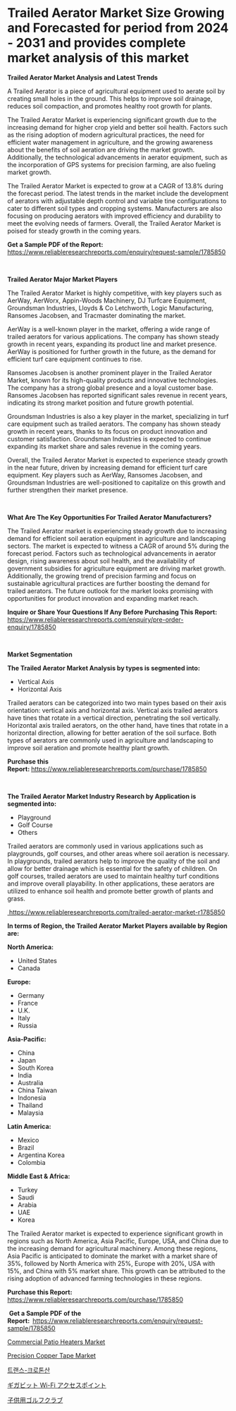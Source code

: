 <p><h1>Trailed Aerator Market Size Growing and Forecasted for period from 2024 - 2031 and provides complete market analysis of this market</h1></p><p><strong>Trailed Aerator Market Analysis and Latest Trends</strong></p>
<p><p>A Trailed Aerator is a piece of agricultural equipment used to aerate soil by creating small holes in the ground. This helps to improve soil drainage, reduces soil compaction, and promotes healthy root growth for plants.</p><p>The Trailed Aerator Market is experiencing significant growth due to the increasing demand for higher crop yield and better soil health. Factors such as the rising adoption of modern agricultural practices, the need for efficient water management in agriculture, and the growing awareness about the benefits of soil aeration are driving the market growth. Additionally, the technological advancements in aerator equipment, such as the incorporation of GPS systems for precision farming, are also fueling market growth.</p><p>The Trailed Aerator Market is expected to grow at a CAGR of 13.8% during the forecast period. The latest trends in the market include the development of aerators with adjustable depth control and variable tine configurations to cater to different soil types and cropping systems. Manufacturers are also focusing on producing aerators with improved efficiency and durability to meet the evolving needs of farmers. Overall, the Trailed Aerator Market is poised for steady growth in the coming years.</p></p>
<p><strong>Get a Sample PDF of the Report:&nbsp;</strong> <a href="https://www.reliableresearchreports.com/enquiry/request-sample/1785850">https://www.reliableresearchreports.com/enquiry/request-sample/1785850</a></p>
<p>&nbsp;</p>
<p><strong>Trailed Aerator Major Market Players</strong></p>
<p><p>The Trailed Aerator Market is highly competitive, with key players such as AerWay, AerWorx, Appin-Woods Machinery, DJ Turfcare Equipment, Groundsman Industries, Lloyds & Co Letchworth, Logic Manufacturing, Ransomes Jacobsen, and Tracmaster dominating the market.</p><p>AerWay is a well-known player in the market, offering a wide range of trailed aerators for various applications. The company has shown steady growth in recent years, expanding its product line and market presence. AerWay is positioned for further growth in the future, as the demand for efficient turf care equipment continues to rise.</p><p>Ransomes Jacobsen is another prominent player in the Trailed Aerator Market, known for its high-quality products and innovative technologies. The company has a strong global presence and a loyal customer base. Ransomes Jacobsen has reported significant sales revenue in recent years, indicating its strong market position and future growth potential.</p><p>Groundsman Industries is also a key player in the market, specializing in turf care equipment such as trailed aerators. The company has shown steady growth in recent years, thanks to its focus on product innovation and customer satisfaction. Groundsman Industries is expected to continue expanding its market share and sales revenue in the coming years.</p><p>Overall, the Trailed Aerator Market is expected to experience steady growth in the near future, driven by increasing demand for efficient turf care equipment. Key players such as AerWay, Ransomes Jacobsen, and Groundsman Industries are well-positioned to capitalize on this growth and further strengthen their market presence.</p></p>
<p>&nbsp;</p>
<p><strong>What Are The Key Opportunities For Trailed Aerator Manufacturers?</strong></p>
<p><p>The Trailed Aerator market is experiencing steady growth due to increasing demand for efficient soil aeration equipment in agriculture and landscaping sectors. The market is expected to witness a CAGR of around 5% during the forecast period. Factors such as technological advancements in aerator design, rising awareness about soil health, and the availability of government subsidies for agriculture equipment are driving market growth. Additionally, the growing trend of precision farming and focus on sustainable agricultural practices are further boosting the demand for trailed aerators. The future outlook for the market looks promising with opportunities for product innovation and expanding market reach.</p></p>
<p><strong>Inquire or Share Your Questions If Any Before Purchasing This Report:</strong> <a href="https://www.reliableresearchreports.com/enquiry/pre-order-enquiry/1785850">https://www.reliableresearchreports.com/enquiry/pre-order-enquiry/1785850</a></p>
<p>&nbsp;</p>
<p><strong>Market Segmentation</strong></p>
<p><strong>The Trailed Aerator Market Analysis by types is segmented into:</strong></p>
<p><ul><li>Vertical Axis</li><li>Horizontal Axis</li></ul></p>
<p><p>Trailed aerators can be categorized into two main types based on their axis orientation: vertical axis and horizontal axis. Vertical axis trailed aerators have tines that rotate in a vertical direction, penetrating the soil vertically. Horizontal axis trailed aerators, on the other hand, have tines that rotate in a horizontal direction, allowing for better aeration of the soil surface. Both types of aerators are commonly used in agriculture and landscaping to improve soil aeration and promote healthy plant growth.</p></p>
<p><strong>Purchase this Report:&nbsp;</strong><a href="https://www.reliableresearchreports.com/purchase/1785850">https://www.reliableresearchreports.com/purchase/1785850</a></p>
<p>&nbsp;</p>
<p><strong>The Trailed Aerator Market Industry Research by Application is segmented into:</strong></p>
<p><ul><li>Playground</li><li>Golf Course</li><li>Others</li></ul></p>
<p><p>Trailed aerators are commonly used in various applications such as playgrounds, golf courses, and other areas where soil aeration is necessary. In playgrounds, trailed aerators help to improve the quality of the soil and allow for better drainage which is essential for the safety of children. On golf courses, trailed aerators are used to maintain healthy turf conditions and improve overall playability. In other applications, these aerators are utilized to enhance soil health and promote better growth of plants and grass.</p></p>
<p><a href="https://www.reliableresearchreports.com/trailed-aerator-market-r1785850">&nbsp;https://www.reliableresearchreports.com/trailed-aerator-market-r1785850</a></p>
<p><strong>In terms of Region, the Trailed Aerator Market Players available by Region are:</strong></p>
<p>
    <p> <strong> North America: </strong>
        <ul>
            <li>United States</li>
            <li>Canada</li>
        </ul>
        </p> 
    <p> <strong> Europe: </strong>
        <ul>
            <li>Germany</li>
            <li>France</li>
            <li>U.K.</li>
            <li>Italy</li>
            <li>Russia</li>
        </ul>
        </p> 
    <p> <strong> Asia-Pacific: </strong>
        <ul>
            <li>China</li>
            <li>Japan</li>
            <li>South Korea</li>
            <li>India</li>
            <li>Australia</li>
            <li>China Taiwan</li>
            <li>Indonesia</li>
            <li>Thailand</li>
            <li>Malaysia</li>
        </ul>
        </p> 
    <p> <strong> Latin America: </strong>
        <ul>
            <li>Mexico</li>
            <li>Brazil</li>
            <li>Argentina Korea</li>
            <li>Colombia</li>
        </ul>
        </p> 
    <p> <strong> Middle East & Africa: </strong>
        <ul>
            <li>Turkey</li>
            <li>Saudi</li>
            <li>Arabia</li>
            <li>UAE</li>
            <li>Korea</li>
        </ul>
    </p>
    </p>
<p><p>The Trailed Aerator market is expected to experience significant growth in regions such as North America, Asia Pacific, Europe, USA, and China due to the increasing demand for agricultural machinery. Among these regions, Asia Pacific is anticipated to dominate the market with a market share of 35%, followed by North America with 25%, Europe with 20%, USA with 15%, and China with 5% market share. This growth can be attributed to the rising adoption of advanced farming technologies in these regions.</p></p>
<p><strong>Purchase this Report: </strong><a href="https://www.reliableresearchreports.com/purchase/1785850">https://www.reliableresearchreports.com/purchase/1785850</a></p>
<p>&nbsp;<strong>Get a Sample PDF of the Report:&nbsp;&nbsp;</strong><a href="https://www.reliableresearchreports.com/enquiry/request-sample/1785850">https://www.reliableresearchreports.com/enquiry/request-sample/1785850</a></p>
<p><strong></strong></p>
<p><p><a href="https://www.linkedin.com/pulse/commercial-patio-heaters-market-analysis-its-cagr-segmentation-mbl8e">Commercial Patio Heaters Market</a></p><p><a href="https://github.com/shotows/Market-Research-Report-List-3/blob/main/precision-copper-tape-market.md">Precision Copper Tape Market</a></p><p><a href="https://github.com/bunxhcci35271755/Market-Research-Report-List-2/blob/main/856166598916.md">트랜스-크로톤산</a></p><p><a href="https://github.com/cbigkbh02719/Market-Research-Report-List-2/blob/main/3271607105188.md">ギガビット Wi-Fi アクセスポイント</a></p><p><a href="https://github.com/ReganWisoky2023/Market-Research-Report-List-2/blob/main/4687180105189.md">子供用ゴルフクラブ</a></p></p>